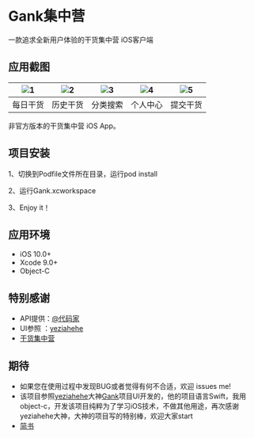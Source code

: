 # Gank集中营
一款追求全新用户体验的干货集中营 iOS客户端

## 应用截图

| ![1](http://7xkvt5.com1.z0.glb.clouddn.com/gank/Guide1.png) | ![2](http://7xkvt5.com1.z0.glb.clouddn.com/gank/Guide2.png) | ![3](http://7xkvt5.com1.z0.glb.clouddn.com/gank/Guide3.png) | ![4](http://7xkvt5.com1.z0.glb.clouddn.com/gank/Guide4.png) | ![5](http://7xkvt5.com1.z0.glb.clouddn.com/gank/Guide5.png) |
| :--: | :--: | :--: | :--: | :--: |
| 每日干货 | 历史干货 | 分类搜索 | 个人中心 | 提交干货 |

非官方版本的干货集中营 iOS App。


## 项目安装

1、切换到Podfile文件所在目录，运行pod install

2、运行Gank.xcworkspace

3、Enjoy it！

## 应用环境

- iOS 10.0+
- Xcode 9.0+
- Object-C

## 特别感谢

- API提供：[@代码家](https://github.com/daimajia)
- UI参照 ：[yeziahehe](https://github.com/yeziahehe)
- [干货集中营](http://gank.io/)

## 期待

- 如果您在使用过程中发现BUG或者觉得有何不合适，欢迎 issues me!
- 该项目参照[yeziahehe](https://github.com/yeziahehe)大神[Gank](https://github.com/yeziahehe/Gank)项目UI开发的，他的项目语言Swift，我用object-c，开发该项目纯粹为了学习iOS技术，不做其他用途，再次感谢yeziahehe大神，大神的项目写的特别棒，欢迎大家start
- [简书](https://www.jianshu.com/u/9681f3bbb8c2)

